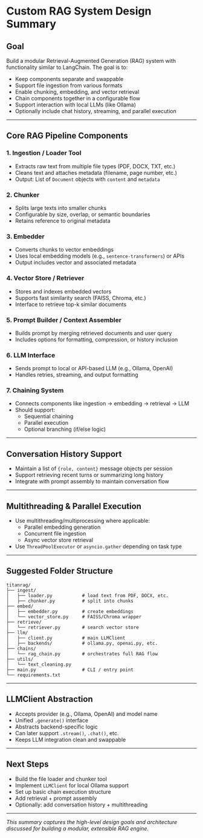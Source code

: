 
# Custom RAG System Design Summary

## Goal
Build a modular Retrieval-Augmented Generation (RAG) system with functionality similar to LangChain. The goal is to:

- Keep components separate and swappable
- Support file ingestion from various formats
- Enable chunking, embedding, and vector retrieval
- Chain components together in a configurable flow
- Support interaction with local LLMs (like Ollama)
- Optionally include chat history, streaming, and parallel execution

---

## Core RAG Pipeline Components

### 1. **Ingestion / Loader Tool**
- Extracts raw text from multiple file types (PDF, DOCX, TXT, etc.)
- Cleans text and attaches metadata (filename, page number, etc.)
- Output: List of `Document` objects with `content` and `metadata`

### 2. **Chunker**
- Splits large texts into smaller chunks
- Configurable by size, overlap, or semantic boundaries
- Retains reference to original metadata

### 3. **Embedder**
- Converts chunks to vector embeddings
- Uses local embedding models (e.g., `sentence-transformers`) or APIs
- Output includes vector and associated metadata

### 4. **Vector Store / Retriever**
- Stores and indexes embedded vectors
- Supports fast similarity search (FAISS, Chroma, etc.)
- Interface to retrieve top-k similar documents

### 5. **Prompt Builder / Context Assembler**
- Builds prompt by merging retrieved documents and user query
- Includes options for formatting, compression, or history inclusion

### 6. **LLM Interface**
- Sends prompt to local or API-based LLM (e.g., Ollama, OpenAI)
- Handles retries, streaming, and output formatting

### 7. **Chaining System**
- Connects components like ingestion → embedding → retrieval → LLM
- Should support:
  - Sequential chaining
  - Parallel execution
  - Optional branching (if/else logic)

---

## Conversation History Support
- Maintain a list of `{role, content}` message objects per session
- Support retrieving recent turns or summarizing long history
- Integrate with prompt assembly to maintain conversation flow

---

## Multithreading & Parallel Execution
- Use multithreading/multiprocessing where applicable:
  - Parallel embedding generation
  - Concurrent file ingestion
  - Async vector store retrieval
- Use `ThreadPoolExecutor` or `asyncio.gather` depending on task type

---

## Suggested Folder Structure

```
titanrag/
├── ingest/
│   ├── loader.py           # load text from PDF, DOCX, etc.
│   ├── chunker.py          # split into chunks
├── embed/
│   ├── embedder.py         # create embeddings
│   └── vector_store.py     # FAISS/Chroma wrapper
├── retrieve/
│   └── retriever.py        # search vector store
├── llm/
│   ├── client.py           # main LLMClient
│   ├── backends/           # ollama.py, openai.py, etc.
├── chains/
│   └── rag_chain.py        # orchestrates full RAG flow
├── utils/
│   └── text_cleaning.py
├── main.py                 # CLI / entry point
└── requirements.txt
```

---

## LLMClient Abstraction
- Accepts provider (e.g., Ollama, OpenAI) and model name
- Unified `.generate()` interface
- Abstracts backend-specific logic
- Can later support `.stream()`, `.chat()`, etc.
- Keeps LLM integration clean and swappable

---

## Next Steps
- Build the file loader and chunker tool
- Implement `LLMClient` for local Ollama support
- Set up basic chain execution structure
- Add retrieval + prompt assembly
- Optionally: add conversation history + multithreading

---

_This summary captures the high-level design goals and architecture discussed for building a modular, extensible RAG engine._

